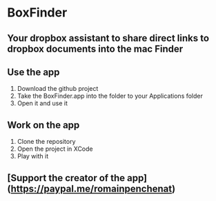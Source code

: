 #  BoxFinder
## Your dropbox assistant to share direct links to dropbox documents into the mac Finder

## Use the app
1. Download the github project
2. Take the BoxFinder.app into the folder to your Applications folder
3. Open it and use it 

## Work on the app
1. Clone the repository
2. Open the project in XCode
3. Play with it

## [Support the creator of the app] (https://paypal.me/romainpenchenat)



